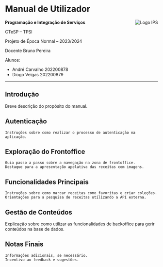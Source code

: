# Manual de Utilizador

<div>
    <img src="https://www.ips.pt/ips_si/imagens/_ips-logotipo-site-2023" alt="Logo IPS" align="right">
    <p><strong>Programação e Integração de Serviços</strong></p>
    <p>CTeSP – TPSI</p>
    <p>Projeto de Época Normal – 2023/2024</p>
    <p>Docente Bruno Pereira</p>
    <p>Alunos:</p>
    <ul>
        <li>André Carvalho 202200878</li>
        <li>Diogo Veigas 202200879</li>
    </ul>
</div>

<hr>

## Introdução

Breve descrição do propósito do manual.

## Autenticação

    Instruções sobre como realizar o processo de autenticação na aplicação.

## Exploração do Frontoffice

    Guia passo a passo sobre a navegação na zona de frontoffice.
    Destaque para a apresentação apelativa das receitas com imagens.

## Funcionalidades Principais

    Instruções sobre como marcar receitas como favoritas e criar coleções.
    Orientações para a pesquisa de receitas utilizando a API externa.

## Gestão de Conteúdos

Explicação sobre como utilizar as funcionalidades de backoffice para gerir conteúdos na base de dados.

## Notas Finais

    Informações adicionais, se necessário.
    Incentivo ao feedback e sugestões.
